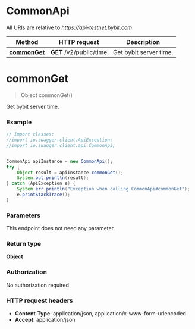# CommonApi

All URIs are relative to *https://api-testnet.bybit.com*

Method | HTTP request | Description
------------- | ------------- | -------------
[**commonGet**](CommonApi.md#commonGet) | **GET** /v2/public/time | Get bybit server time.


<a name="commonGet"></a>
# **commonGet**
> Object commonGet()

Get bybit server time.

### Example
```java
// Import classes:
//import io.swagger.client.ApiException;
//import io.swagger.client.api.CommonApi;


CommonApi apiInstance = new CommonApi();
try {
    Object result = apiInstance.commonGet();
    System.out.println(result);
} catch (ApiException e) {
    System.err.println("Exception when calling CommonApi#commonGet");
    e.printStackTrace();
}
```

### Parameters
This endpoint does not need any parameter.

### Return type

**Object**

### Authorization

No authorization required

### HTTP request headers

 - **Content-Type**: application/json, application/x-www-form-urlencoded
 - **Accept**: application/json

